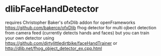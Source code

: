 # dlibFaceHandDetector
requires Christopher Baker's ofxDlib addon for openFrameworks https://github.com/bakercp/ofxDlib 
fhog detector for multi ojbect detection from camera feed (currently detects hands and faces) but you can train your own detector using https://github.com/dirtylittledirtbike/faceHandTrainer or http://dlib.net/fhog_object_detector_ex.cpp.html

